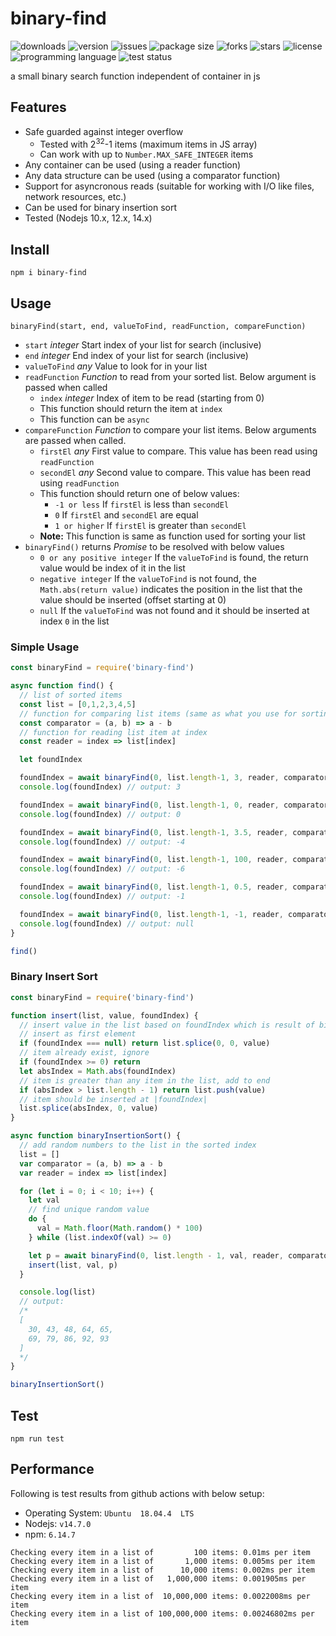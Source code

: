 # binary-find
<img alt="downloads" src="https://img.shields.io/npm/dt/binary-find?style=flat-square"> <img alt="version" src="https://img.shields.io/npm/v/binary-find?style=flat-square"> <img alt="issues" src="https://img.shields.io/github/issues/ferrriii/binary-find?style=flat-square"> <img alt="package size" src="https://img.shields.io/bundlephobia/minzip/binary-find?style=flat-square"> <img alt="forks" src="https://img.shields.io/github/forks/ferrriii/binary-find?style=flat-square"> <img alt="stars" src="https://img.shields.io/github/stars/ferrriii/binary-find?style=flat-square"> <img alt="license" src="https://img.shields.io/github/license/ferrriii/binary-find?style=flat-square"> <img alt="programming language" src="https://img.shields.io/github/languages/top/ferrriii/binary-find?style=flat-square"> <img alt="test status" src="https://img.shields.io/github/workflow/status/ferrriii/binary-find/test?label=test&style=flat-square">

a small binary search function independent of container in js 

## Features
- Safe guarded against integer overflow
	- Tested with 2<sup>32</sup>-1 items (maximum items in JS array)
	- Can work with up to `Number.MAX_SAFE_INTEGER` items
- Any container can be used (using a reader function)
- Any data structure can be used (using a comparator function)
- Support for asyncronous reads (suitable for working with I/O like files, network resources, etc.)
- Can be used for binary insertion sort
- Tested (Nodejs 10.x, 12.x, 14.x)

## Install
```
npm i binary-find
```

## Usage
`binaryFind(start, end, valueToFind, readFunction, compareFunction)`
- `start` *integer* Start index of your list for search (inclusive)
- `end` *integer* End index of your list for search (inclusive)
- `valueToFind` *any* Value to look for in your list
- `readFunction` *Function* to read from your sorted list. Below argument is passed when called
	- `index` *integer* Index of item to be read (starting from 0)
	- This function should return the item at `index`
	- This function can be `async`
- `compareFunction` *Function* to compare your list items. Below arguments are passed when called.
	- `firstEl` *any* First value to compare. This value has been read using `readFunction`
	- `secondEl` *any* Second value to compare. This value has been read using `readFunction`
	- This function should return one of below values:
		- `-1 or less` If `firstEl` is less than `secondEl`
		- `0` If `firstEl` and `secondEl` are equal
		- `1 or higher` If `firstEl` is greater than `secondEl`
	- **Note:** This function is same as function used for sorting your list
- `binaryFind()` returns *Promise* to be resolved with below values
	- `0 or any positive integer` If the `valueToFind` is found, the return value would be index of it in the list
	- `negative integer` If the `valueToFind` is not found, the `Math.abs(return value)` indicates the position in the list that the value should be inserted (offset starting at 0)
	- `null` If the `valueToFind` was not found and it should be inserted at index `0` in the list

### Simple Usage
```javascript
const binaryFind = require('binary-find')

async function find() {
  // list of sorted items
  const list = [0,1,2,3,4,5]
  // function for comparing list items (same as what you use for sorting)
  const comparator = (a, b) => a - b
  // function for reading list item at index
  const reader = index => list[index]

  let foundIndex

  foundIndex = await binaryFind(0, list.length-1, 3, reader, comparator);
  console.log(foundIndex) // output: 3

  foundIndex = await binaryFind(0, list.length-1, 0, reader, comparator);
  console.log(foundIndex) // output: 0

  foundIndex = await binaryFind(0, list.length-1, 3.5, reader, comparator);
  console.log(foundIndex) // output: -4

  foundIndex = await binaryFind(0, list.length-1, 100, reader, comparator);
  console.log(foundIndex) // output: -6

  foundIndex = await binaryFind(0, list.length-1, 0.5, reader, comparator);
  console.log(foundIndex) // output: -1

  foundIndex = await binaryFind(0, list.length-1, -1, reader, comparator);
  console.log(foundIndex) // output: null
}

find()
```

### Binary Insert Sort
```javascript
const binaryFind = require('binary-find')

function insert(list, value, foundIndex) {
  // insert value in the list based on foundIndex which is result of binaryFind()
  // insert as first element
  if (foundIndex === null) return list.splice(0, 0, value)
  // item already exist, ignore
  if (foundIndex >= 0) return
  let absIndex = Math.abs(foundIndex)
  // item is greater than any item in the list, add to end
  if (absIndex > list.length - 1) return list.push(value)
  // item should be inserted at |foundIndex|
  list.splice(absIndex, 0, value)
}

async function binaryInsertionSort() {
  // add random numbers to the list in the sorted index
  list = []
  var comparator = (a, b) => a - b
  var reader = index => list[index]

  for (let i = 0; i < 10; i++) {
    let val
    // find unique random value
    do {
      val = Math.floor(Math.random() * 100)
    } while (list.indexOf(val) >= 0)

    let p = await binaryFind(0, list.length - 1, val, reader, comparator);
    insert(list, val, p)
  }

  console.log(list)
  // output:
  /*
  [
    30, 43, 48, 64, 65,
    69, 79, 86, 92, 93
  ]
  */
}

binaryInsertionSort()
```

## Test
```
npm run test
```

## Performance
Following is test results from github actions with below setup:
 - Operating System: `Ubuntu  18.04.4  LTS`
 - Nodejs: `v14.7.0`
 - npm: `6.14.7`
```
Checking every item in a list of         100 items: 0.01ms per item
Checking every item in a list of       1,000 items: 0.005ms per item
Checking every item in a list of      10,000 items: 0.002ms per item
Checking every item in a list of   1,000,000 items: 0.001905ms per item
Checking every item in a list of  10,000,000 items: 0.0022008ms per item
Checking every item in a list of 100,000,000 items: 0.00246802ms per item
```

